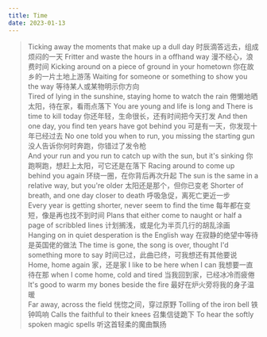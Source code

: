 ```yaml
---
title: Time
date: 2023-01-13
---
```

>Ticking away the  moments that make up a dull day
时辰滴答远去，组成烦闷的一天
Fritter and waste the hours in a offhand way
漫不经心，浪费时间
Kicking around on a piece of ground in your hometown
你在故乡的一片土地上游荡
Waiting for someone or something to show you the way
等待某人或某物明示你方向
<br>Tired of lying in the sunshine, staying home to watch the rain
倦懒地晒太阳，待在家，看雨点落下
You are young and life is long and There is time to kill today
你还年轻，生命很长，还有时间把今天打发
And then one day, you find ten years have got behind you
可是有一天，你发现十年已经过去
No one told you when to run, you missing the starting gun
没人告诉你何时奔跑，你错过了发令枪
<br>And your run and you run to catch up with the sun, but it's sinking
你跑啊跑，想赶上太阳，可它还是在落下
Racing around to come up behind you again
环绕一圈，在你背后再次升起
The sun is the same in a relative way, but you're older
太阳还是那个，但你已变老
Shorter of breath, and one day closer to death
呼吸急促，离死亡更近一步
<br>Every year is getting shorter, never seem to find the time
每年都在变短，像是再也找不到时间
Plans that either come to naught or half a page of scribbled lines
计划搁浅，或是化为半页几行的胡乱涂画
Hanging on in quiet desperation is the English way
在寂静的绝望中等待是英国佬的做法
The time is gone, the song is over, thought I'd something more to say
时间已过，此曲已终，可我想还有其他要说
<br>Home, home again
家，还是家
I like to be here when I can
我想要一直待在那
when I come home, cold and tired
当我回到家，已经冰冷而疲倦
It's good to warm my bones beside the fire
最好在炉火旁将我的身子温暖
<br>Far away, across the field
恍惚之间，穿过原野
Tolling of the iron bell
铁钟鸣响
Calls the faithful to their knees
召集信徒跪下
To hear the softly spoken magic spells
听这首轻柔的魔曲飘扬
